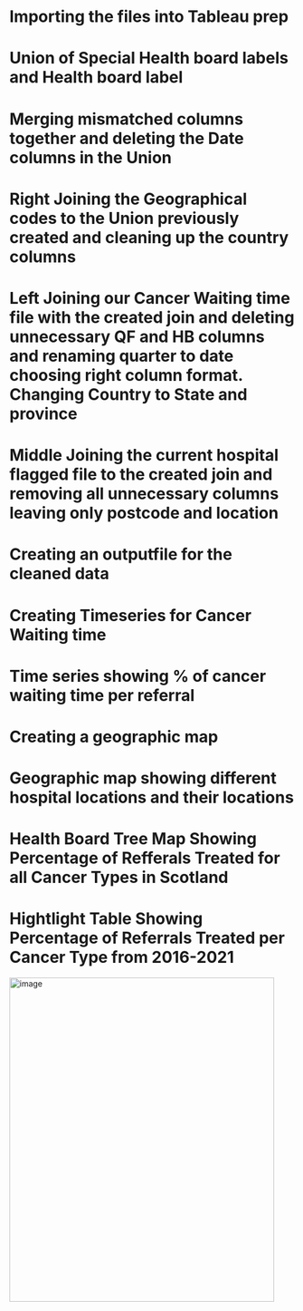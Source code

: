 # Importing the files into Tableau prep
 
# Union of Special Health board labels and Health board label

 
# Merging mismatched columns together and deleting the Date columns in the Union
 
# Right Joining the Geographical codes to the Union previously created and cleaning up the country columns
 
# Left Joining our Cancer Waiting time file with the created join and deleting unnecessary QF and HB columns and renaming quarter to date choosing right column format. Changing Country to State and province
 
# Middle Joining the current hospital flagged file to the created join and removing all unnecessary columns leaving only postcode and location
 
# Creating an outputfile for the cleaned data
 
# Creating Timeseries for Cancer Waiting time
 
# Time series showing % of cancer waiting time per referral
 
# Creating a geographic map
 
# Geographic map showing different hospital locations and their locations 
 
 
# Health Board Tree Map Showing Percentage of Refferals Treated for all Cancer Types in Scotland
 
# Hightlight Table Showing Percentage of Referrals Treated per Cancer Type from 2016-2021

<img width="468" height="572" alt="image" src="https://github.com/user-attachments/assets/4c9fa9bc-3b7f-422c-b289-412f03e64c20" />
